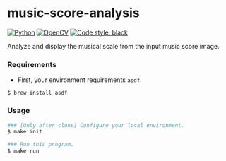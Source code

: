# music-score-analysis

[![Python](https://img.shields.io/badge/Python-3.11.0-green.svg)](https://github.com/GotoRen/music-score-analysis)
[![OpenCV](https://img.shields.io/badge/OpenCV-4.7.0-red.svg)](https://github.com/GotoRen/music-score-analysis)
[![Code style: black](https://img.shields.io/badge/code%20style-black-000000.svg)](https://github.com/psf/black)

Analyze and display the musical scale from the input music score image.

### Requirements

- First, your environment requirements `asdf`.

```
$ brew install asdf
```

### Usage

```sh
### [Only after clone] Configure your local environment.
$ make init

### Run this program.
$ make run
```
